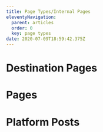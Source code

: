 ```yaml
---
title: Page Types/Internal Pages
eleventyNavigation:
  parent: articles
  order: 0
  key: page types
date: 2020-07-09T18:59:42.375Z
---
```

# Destination Pages 

# Pages

# Platform Posts